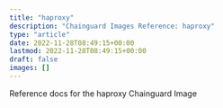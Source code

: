 ```yaml
---
title: "haproxy"
description: "Chainguard Images Reference: haproxy"
type: "article"
date: 2022-11-28T08:49:15+00:00
lastmod: 2022-11-28T08:49:15+00:00
draft: false
images: []
---
```


Reference docs for the haproxy Chainguard Image
